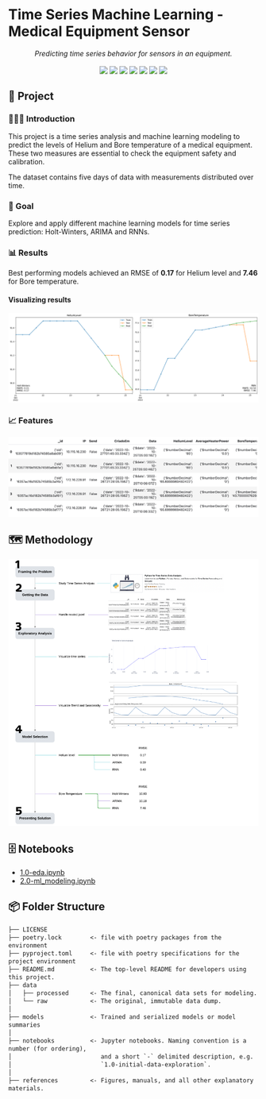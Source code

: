 # Time Series Machine Learning - Medical Equipment Sensor

<div align="center">
  <em>Predicting time series behavior for sensors in an equipment.</em>
</div>

<br>

<div align="center">
<img src="https://img.shields.io/badge/python-3670A0?style=for-the-badge&logo=python&logoColor=ffdd54">
<img src="https://img.shields.io/badge/matplotlib-%230078B5.svg?style=for-the-badge&logo=matplotlib&logoColor=white">
<img src="https://img.shields.io/badge/plotly-%23004DFF.svg?style=for-the-badge&logo=plotly&logoColor=white">
<img src="https://img.shields.io/badge/scikit--learn-%23F7931E.svg?style=for-the-badge&logo=scikit-learn&logoColor=white">
<img src="https://img.shields.io/badge/statsmodels-%23DC143C.svg?style=for-the-badge&logo=statsmodels&logoColor=white">
<img src="https://img.shields.io/badge/tensorflow-%23FF6F00.svg?style=for-the-badge&logo=tensorflow&logoColor=white">
<img src="https://img.shields.io/badge/keras-%23D00000.svg?style=for-the-badge&logo=keras&logoColor=white">
</div>

## 📖 Project

### 👨🏻‍🏫 Introduction

This project is a time series analysis and machine learning modeling to predict the levels of Helium and Bore temperature of a medical equipment. These two measures are essential to check the equipment safety and calibration.

The dataset contains five days of data with measurements distributed over time.

### 🎯 Goal

Explore and apply different machine learning models for time series prediction: Holt-Winters, ARIMA and RNNs.

### 📊 Results

Best performing models achieved an RMSE of **0.17** for Helium level and **7.46** for Bore temperature.

#### Visualizing results

![Results](references/results.png)

### 📈 Features

![Features](references/dataset.png)

## 🗺  Methodology

![Methodology](references/methodology.png)

## 🗄 Notebooks

- [1.0-eda.ipynb](notebooks/1.0-eda.ipynb)
- [2.0-ml_modeling.ipynb](notebooks/2.0-ml_modeling.ipynb)

## 📦 Folder Structure

    ├── LICENSE
    ├── poetry.lock        <- file with poetry packages from the environment
    ├── pyproject.toml     <- file with poetry specifications for the project environment
    ├── README.md          <- The top-level README for developers using this project.
    ├── data
    │   ├── processed      <- The final, canonical data sets for modeling.
    │   └── raw            <- The original, immutable data dump.
    │
    ├── models             <- Trained and serialized models or model summaries
    │
    ├── notebooks          <- Jupyter notebooks. Naming convention is a number (for ordering),
    │                         and a short `-` delimited description, e.g.
    │                         `1.0-initial-data-exploration`.
    │
    ├── references         <- Figures, manuals, and all other explanatory materials.
